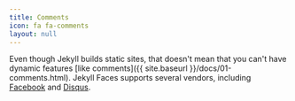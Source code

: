 ```yaml
---
title: Comments
icon: fa fa-comments
layout: null
---
```


Even though Jekyll builds static sites, that doesn't mean that you can't have dynamic features [like comments]({{ site.baseurl }}/docs/01-comments.html). Jekyll Faces supports several vendors, including [Facebook](https://developers.facebook.com/docs/plugins/comments/) and [Disqus](https://disqus.com/).